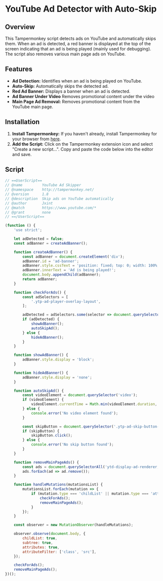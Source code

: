 # YouTube Ad Detector with Auto-Skip

## Overview

This Tampermonkey script detects ads on YouTube and automatically skips them. When an ad is detected, a red banner is displayed at the top of the screen indicating that an ad is being played (mainly used for debugging). The script also removes various main page ads on YouTube.

## Features

- **Ad Detection:** Identifies when an ad is being played on YouTube.
- **Auto-Skip:** Automatically skips the detected ad.
- **Red Ad Banner:** Displays a banner when an ad is detected.
- **Ad Banner Under Video** Removes promotional content under the video
- **Main Page Ad Removal:** Removes promotional content from the YouTube main page.

## Installation

1. **Install Tampermonkey:** If you haven't already, install Tampermonkey for your browser from [here](https://www.tampermonkey.net/).
2. **Add the Script:** Click on the Tampermonkey extension icon and select "Create a new script...". Copy and paste the code below into the editor and save.

## Script

```javascript
// ==UserScript==
// @name         YouTube Ad Skipper
// @namespace    http://tampermonkey.net/
// @version      1.8
// @description  Skip ads on YouTube automatically
// @author       Jxint
// @match        https://www.youtube.com/*
// @grant        none
// ==/UserScript==

(function () {
    'use strict';

    let adDetected = false;
    const adBanner = createAdBanner();

    function createAdBanner() {
        const adBanner = document.createElement('div');
        adBanner.id = 'ad-banner';
        adBanner.style.cssText = 'position: fixed; top: 0; width: 100%; background-color: red; color: white; text-align: center; padding: 10px; z-index: 10000; display: none;';
        adBanner.innerText = 'Ad is being played!';
        document.body.appendChild(adBanner);
        return adBanner;
    }

    function checkForAds() {
        const adSelectors = [
            '.ytp-ad-player-overlay-layout',
        ];

        adDetected = adSelectors.some(selector => document.querySelector(selector));
        if (adDetected) {
            showAdBanner();
            autoSkipAd();
        } else {
            hideAdBanner();
        }
    }

    function showAdBanner() {
        adBanner.style.display = 'block';
    }

    function hideAdBanner() {
        adBanner.style.display = 'none';
    }

    function autoSkipAd() {
        const videoElement = document.querySelector('video');
        if (videoElement) {
            videoElement.currentTime = Math.min(videoElement.duration, videoElement.currentTime + 10);
        } else {
            console.error('No video element found');
        }

        const skipButton = document.querySelector('.ytp-ad-skip-button-text');
        if (skipButton) {
            skipButton.click();
        } else {
            console.error('No skip button found');
        }
    }

    function removeMainPageAds() {
        const ads = document.querySelectorAll('ytd-display-ad-renderer, ytd-promoted-sparkles-web-renderer, ytd-rich-item-renderer:has(ytd-ad-slot-renderer), ytd-badge-supported-renderer, #player-ads, #masthead-ad');
        ads.forEach(ad => ad.remove());
    }

    function handleMutations(mutationsList) {
        mutationsList.forEach(mutation => {
            if (mutation.type === 'childList' || mutation.type === 'attributes') {
                checkForAds();
                removeMainPageAds();
            }
        });
    }

    const observer = new MutationObserver(handleMutations);

    observer.observe(document.body, {
        childList: true,
        subtree: true,
        attributes: true,
        attributeFilter: ['class', 'src'],
    });

    checkForAds();
    removeMainPageAds();
})();
```
